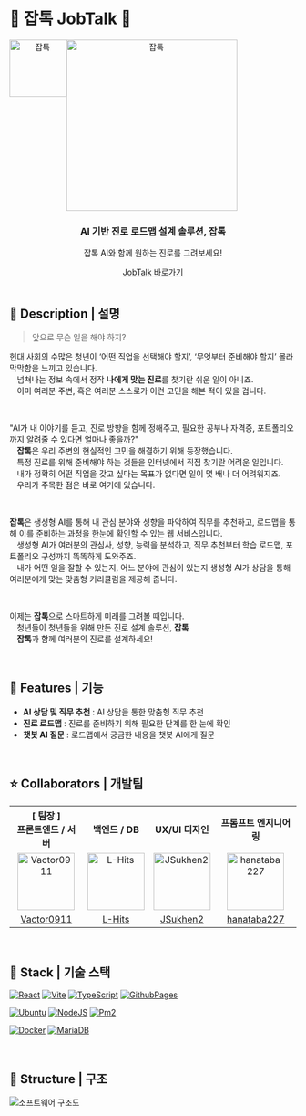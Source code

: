 # 🤖 잡톡 JobTalk 💬

<div align="center">
    <div style="display: flex;">
        <img src="https://github.com/user-attachments/assets/f27ed59f-217b-4ccc-9ce3-9b92adc1b54a" alt="잡톡" style="width: 100px;" />
        <img src="https://github.com/user-attachments/assets/e3eb1969-814b-47de-a62e-48a67d2c457a" alt="잡톡" style="width: 300px;" />
    </div>
    <h3>AI 기반 진로 로드맵 설계 솔루션, 잡톡</h3>
    <p>잡톡 AI와 함께 원하는 진로를 그려보세요!</p>
    <a href="https://vactor0911.github.io/jobtalk/">
        JobTalk 바로가기
    </a>
</div>

<br />

## 📖 Description | 설명

> 앞으로 무슨 일을 해야 하지?

현대 사회의 수많은 청년이 ‘어떤 직업을 선택해야 할지’, ‘무엇부터 준비해야 할지’ 몰라 막막함을 느끼고 있습니다.  
ㅤ넘쳐나는 정보 속에서 정작 <strong>나에게 맞는 진로</strong>를 찾기란 쉬운 일이 아니죠.  
ㅤ이미 여러분 주변, 혹은 여러분 스스로가 이런 고민을 해본 적이 있을 겁니다.

<br />

"AI가 내 이야기를 듣고, 진로 방향을 함께 정해주고, 필요한 공부나 자격증, 포트폴리오까지 알려줄 수 있다면 얼마나 좋을까?"  
ㅤ<strong>잡톡</strong>은 우리 주변의 현실적인 고민을 해결하기 위해 등장했습니다.  
ㅤ특정 진로를 위해 준비해야 하는 것들을 인터넷에서 직접 찾기란 어려운 일입니다.  
ㅤ내가 정확히 어떤 직업을 갖고 싶다는 목표가 없다면 일이 몇 배나 더 어려워지죠.  
ㅤ우리가 주목한 점은 바로 여기에 있습니다.

<br />

<strong>잡톡</strong>은 생성형 AI를 통해 내 관심 분야와 성향을 파악하여 직무를 추천하고, 로드맵을 통해 이를 준비하는 과정을 한눈에 확인할 수 있는 웹 서비스입니다.  
ㅤ생성형 AI가 여러분의 관심사, 성향, 능력을 분석하고, 직무 추천부터 학습 로드맵, 포트폴리오 구성까지 똑똑하게 도와주죠.  
ㅤ내가 어떤 일을 잘할 수 있는지, 어느 분야에 관심이 있는지 생성형 AI가 상담을 통해 여러분에게 맞는 맞춤형 커리큘럼을 제공해 줍니다.

<br />

이제는 <strong>잡톡</strong>으로 스마트하게 미래를 그려볼 때입니다.  
ㅤ청년들이 청년들을 위해 만든 진로 설계 솔루션, <strong>잡톡</strong>  
ㅤ<strong>잡톡</strong>과 함께 여러분의 진로를 설계하세요!

<br />

## 📱 Features | 기능

- **AI 상담 및 직무 추천** : AI 상담을 통한 맞춤형 직무 추천
- **진로 로드맵** : 진로를 준비하기 위해 필요한 단계를 한 눈에 확인
- **챗봇 AI 질문** : 로드맵에서 궁금한 내용을 챗봇 AI에게 질문

<br />

## ⭐ Collaborators | 개발팀
<table style="text-align: center">
    <tr>
        <th style="text-align: center;">[ 팀장 ]<br />프론트엔드 / 서버</th>
        <th style="text-align: center;">백엔드 / DB</th>
        <th style="text-align: center;">UX/UI 디자인</th>
        <th style="text-align: center;">프롬프트 엔지니어링</th>
    <tr>
    <tr>
        <td>
            <a href="https://github.com/Vactor0911" target="_blank"><img src="https://avatars.githubusercontent.com/u/85281049?v=4" alt="Vactor0911" width="100"></a>
        </td>
        <td>
            <a href="https://github.com/L-Hits" target="_blank"><img src="https://avatars.githubusercontent.com/u/130430768?v=4" alt="L-Hits" width="100"></a>
        </td>
        <td>
            <a href="https://github.com/JSukhen2" target="_blank"><img src="https://avatars.githubusercontent.com/u/151798040?v=4" alt="JSukhen2" width="100"></a>
        </td>
        <td>
            <a href="https://github.com/hanataba227" target="_blank"><img src="https://avatars.githubusercontent.com/u/30544681?v=4" alt="hanataba227" width="100"></a>
        </td>
    </tr>
    <tr>
        <td style="text-align: center;">
            <a href="https://github.com/Vactor0911" target="_blank">Vactor0911</a>
        </td>
        <td style="text-align: center;">
            <a href="https://github.com/L-Hits" target="_blank">L-Hits</a>
        </td>
        <td style="text-align: center;">
            <a href="https://github.com/JSukhen2" target="_blank">JSukhen2</a>
        </td>
        <td style="text-align: center;">
            <a href="https://github.com/hanataba227" target="_blank">hanataba227</a>
        </td>
    </tr>
</table>

<br />

## 🔧 Stack | 기술 스택
[![React](https://img.shields.io/badge/REACT-61DAFB?style=for-the-badge&logo=react&logoColor=000)](https://react.dev/)
[![Vite](https://img.shields.io/badge/VITE-646CFF?style=for-the-badge&logo=vite&logoColor=white)](https://vite.dev/guide/)
[![TypeScript](https://img.shields.io/badge/TYPESCRIPT-3178C6?style=for-the-badge&logo=typescript&logoColor=white)](https://www.typescriptlang.org/)
[![GithubPages](https://img.shields.io/badge/GITHUB_PAGES-222222?style=for-the-badge&logo=githubpages&logoColor=white)](https://pages.github.com/)

[![Ubuntu](https://img.shields.io/badge/UBUNTU-E95420?style=for-the-badge&logo=ubuntu&logoColor=white)](https://ubuntu.com/)
[![NodeJS](https://img.shields.io/badge/NODE.JS-5FA04E?style=for-the-badge&logo=nodedotjs&logoColor=white)](https://nodejs.org/en)
[![Pm2](https://img.shields.io/badge/PM2-%232B037A?style=for-the-badge&logo=pm2&logoColor=white)](https://pm2.keymetrics.io/)

[![Docker](https://img.shields.io/badge/DOCKER-2496ED?style=for-the-badge&logo=docker&logoColor=white)](https://www.docker.com/)
[![MariaDB](https://img.shields.io/badge/MARIA%20DB-%23003545?style=for-the-badge&logo=mariadb&logoColor=white)](https://mariadb.org/)

<br />

## 🔨 Structure | 구조
![소프트웨어 구조도](https://github.com/user-attachments/assets/7e1edb25-0e1b-4003-82fc-32fc21f0b634)

